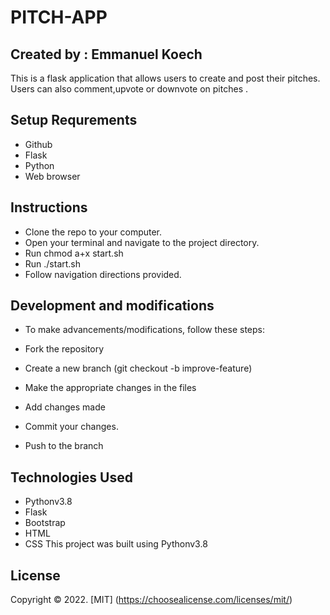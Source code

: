# PITCH-APP
## Created by : Emmanuel Koech
This is a flask application that allows users to create and post their pitches. Users can also comment,upvote or downvote on pitches .
## Setup Requrements
* Github
* Flask
* Python
* Web browser

## Instructions
* Clone the repo to your computer.
* Open your terminal and navigate to the project directory.
* Run chmod a+x start.sh
* Run ./start.sh
* Follow navigation directions provided.


## Development and modifications
* To make advancements/modifications, follow these steps:

* Fork the repository
* Create a new branch (git checkout -b improve-feature)
* Make the appropriate changes in the files
* Add changes made
* Commit your changes.
* Push to the branch 

## Technologies Used
* Pythonv3.8
* Flask
* Bootstrap
* HTML
* CSS
This project was built using Pythonv3.8


## License
Copyright &copy; 2022. [MIT] (https://choosealicense.com/licenses/mit/)